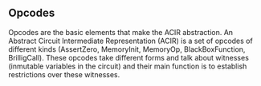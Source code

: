 ## Opcodes
Opcodes are the basic elements that make the ACIR abstraction. An Abstract Circuit Intermediate Representation (ACIR) is a set of opcodes of different kinds (AssertZero, MemoryInit, MemoryOp, BlackBoxFunction, BrilligCall). These opcodes take different forms and talk about witnesses (inmutable variables in the circuit) and their main function is to establish restrictions over these witnesses. 